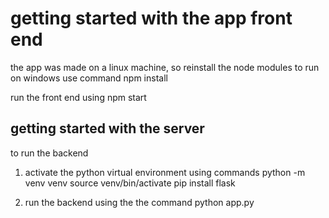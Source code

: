 # getting started with the app front end
the app was made on a linux machine, so reinstall the node modules to run on windows
use command npm install

run the front end using npm start

## getting started with the server

 to run the backend 
 
 1. activate the python virtual environment using commands
    python -m venv venv
    source venv/bin/activate
    pip install flask

 2. run the backend using the the command 
    python app.py